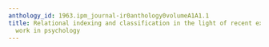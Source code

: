 ```yaml
---
anthology_id: 1963.ipm_journal-ir0anthology0volumeA1A1.1
title: Relational indexing and classification in the light of recent experimental
  work in psychology
---
```

